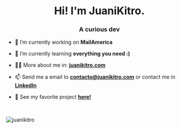 <h1 align="center">Hi! I'm JuaniKitro.</h1>
<h3 align="center">A curious dev</h3>

- 🔭 I’m currently working on **MailAmerica**

- 🌱 I’m currently learning **everything you need :)**

- 👨‍💻 More about me in: **[juanikitro.com](https://juanikitro.com/)**

- 📫 Send me a email to **contacto@juanikitro.com** or contact me in **[LinkedIn](https://linkedin.com/in/juanikitro)**

- 🌟 See my favorite project **[here!](https://github.com/juanikitro/Sistema-de-Organizaciones-de-Accion-Comunitaria)**

<br />

<p><img align="center" src="https://github-readme-stats.vercel.app/api/top-langs?username=juanikitro&show_icons=true&locale=en&layout=compact" alt="juanikitro" /></p>

